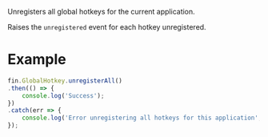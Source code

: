 Unregisters all global hotkeys for the current application.

Raises the `unregistered` event for each hotkey unregistered.

# Example
```js
fin.GlobalHotkey.unregisterAll()
.then(() => {
    console.log('Success');
})
.catch(err => {
    console.log('Error unregistering all hotkeys for this application', err);
});
```
